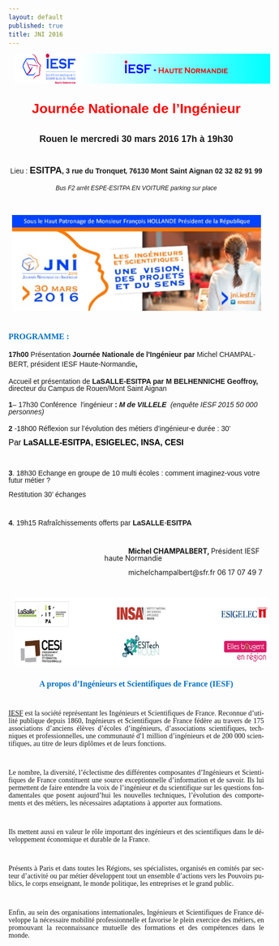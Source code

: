 ```yaml
---
layout: default
published: true
title: JNI 2016
---
```








<BODY LANG="fr-FR" LINK="#0000ff" DIR="LTR">
<P></P>
<P ALIGN=CENTER STYLE="margin-bottom: 0in; line-height: 100%"><IMG SRC="/media/i_3b4fc88284d8a76b_html_348088e.jpg" NAME="Image 4" ALIGN=CENTER HSPACE=12 WIDTH=605 HEIGHT=59 BORDER=0><BR>
</P>
<P ALIGN=CENTER STYLE="margin-bottom: 0in; line-height: 100%"><BR>
</P>
<P></P>
<P ALIGN=CENTER STYLE="margin-bottom: 0in; line-height: 100%"><FONT COLOR="#ff0000"><FONT FACE="Arial, serif"><FONT SIZE=5 STYLE="font-size: 20pt"><B>Journée
Nationale de l’Ingénieur </B></FONT></FONT></FONT>
</P>
<P ALIGN=CENTER STYLE="margin-bottom: 0in; line-height: 100%"><BR>
</P>
<P ALIGN=CENTER STYLE="margin-bottom: 0in; line-height: 100%"><FONT FACE="Arial, serif"><FONT SIZE=4><B>Rouen
le mercredi 30 mars 2016 17h </B></FONT></FONT><FONT FACE="Arial, serif"><FONT SIZE=4><B>à
19h30</B></FONT></FONT></P>
<P ALIGN=CENTER STYLE="margin-bottom: 0in; line-height: 100%"><BR>
</P>
<P ALIGN=CENTER STYLE="margin-bottom: 0in; line-height: 100%"><A NAME="_GoBack"></A>
<FONT FACE="Arial, serif"><I></I></FONT></P>
<P ALIGN=CENTER STYLE="margin-top: 0.19in; margin-bottom: 0.19in; line-height: 100%">
<FONT FACE="Arial, serif">Lieu&nbsp;:</FONT><FONT FACE="Arial, serif"><B>
</B></FONT><FONT FACE="Arial, serif"><FONT SIZE=4><B>ESITPA</B></FONT></FONT><FONT FACE="Arial, serif"><B>,
3 rue du Tronquet</B></FONT><FONT FACE="Arial, serif"><FONT SIZE=2 STYLE="font-size: 9pt"><I><B>,
</B></I></FONT></FONT><FONT FACE="Arial, serif"><B> 76130 Mont Saint
Aignan </B></FONT><FONT FACE="Arial, serif"><B>   02 32 82 91 99</B></FONT></P>
<P ALIGN=CENTER STYLE="margin-top: 0.19in; margin-bottom: 0.19in; line-height: 100%">
<FONT FACE="Arial, serif"><FONT SIZE=1 STYLE="font-size: 9pt"><I>Bus
F2 arrêt ESPE-ESITPA                 EN VOITURE parking sur place</I></FONT></FONT></P>

<P ALIGN=CENTER STYLE="margin-bottom: 0in; line-height: 100%"><BR>
</P>
<P ALIGN=CENTER STYLE="margin-bottom: 0in; line-height: 100%"><SPAN><IMG SRC="/media/i_3b4fc88284d8a76b_html_525351a6.jpg" NAME="Image 2" WIDTH=491 HEIGHT=189 BORDER=0></SPAN><BR>
</P>
<P ALIGN=CENTER STYLE="margin-bottom: 0in; line-height: 100%"><BR>
</P>
<P></P>
<P ALIGN=LEFT STYLE="margin-bottom: 0in; line-height: 100%"><FONT COLOR="#0070c0"><FONT FACE="Calibri Light, serif"><FONT SIZE=3><B>PROGRAMME :</B></FONT></FONT></FONT></P>
<P STYLE="margin-top: 0.19in; margin-bottom: 0.19in; line-height: 0.18in">
<FONT FACE="Arial, serif"><B>17h00</B></FONT><FONT FACE="Arial, serif">
Présentation </FONT><FONT FACE="Arial, serif"><B>Journée Nationale
de l'Ingénieur par </B></FONT><FONT FACE="Arial, serif">Michel
CHAMPALBERT, président IESF Haute-Normandie</FONT><FONT FACE="Arial, serif"><B>,
</B></FONT>
</P>
<P STYLE="margin-top: 0.19in; margin-bottom: 0.19in; line-height: 100%">
 <FONT FACE="Arial, serif">Accueil et présentation de</FONT><FONT FACE="Arial, serif"><B>
LaSALLE-ESITPA par M BELHENNICHE Geoffroy, </B></FONT><FONT FACE="Arial, serif">directeur
du Campus de Rouen/Mont Saint Aignan</FONT><B> </B>
</P>
<P STYLE="margin-top: 0.19in; margin-bottom: 0.19in; line-height: 100%">
<FONT FACE="Arial, serif"><B>1</B></FONT><FONT FACE="Arial, serif">–
17h30 Conférence &nbsp;l'ingénieur</FONT><FONT FACE="Arial, serif"><B>&nbsp;:
</B></FONT><FONT FACE="Arial, serif"><I><B>M de VILLELE</B></I></FONT><FONT FACE="Arial, serif"><I>&nbsp;
(enquête IESF 2015 50&nbsp;000 personnes)</I></FONT></P>
<P STYLE="margin-bottom: 0in; line-height: 100%"><FONT FACE="Arial, serif"><B>2</B></FONT><FONT FACE="Arial, serif">
 -18h00 Réflexion sur l’évolution des métiers d’ingénieur-e 
durée&nbsp;: 30’ </FONT>
</P>
<P STYLE="margin-bottom: 0.19in; line-height: 100%"><FONT COLOR="#000000"><FONT FACE="Arial, serif"><FONT SIZE=3>Par
 <B>LaSALLE-ESITPA</B><B>, ESIGELEC, INSA, CESI</B></FONT></FONT></FONT></P>
<P STYLE="margin-bottom: 0in; line-height: 100%"><BR>
</P>
<P STYLE="margin-bottom: 0in; line-height: 100%"><FONT FACE="Arial, serif"><B>3</B></FONT><FONT FACE="Arial, serif">.
 18h30 Echange en groupe de 10 multi écoles : comment imaginez-vous
votre futur métier&nbsp;?</FONT></P>
<P STYLE="margin-bottom: 0in; line-height: 100%"><FONT FACE="Arial, serif">		Restitution
30’ échanges</FONT></P>
<P STYLE="margin-bottom: 0in; line-height: 100%"><BR>
</P>
<P STYLE="margin-bottom: 0in; line-height: 100%"><FONT FACE="Arial, serif"><B>4</B></FONT><FONT FACE="Arial, serif">.
 19h15 Rafraîchissements offerts par </FONT><FONT FACE="Arial, serif"><B>LaSALLE</B></FONT><FONT FACE="Arial, serif">-</FONT><FONT FACE="Arial, serif"><B>ESITPA</B></FONT></P>
<P STYLE="margin-bottom: 0in; line-height: 100%"><BR>
</P>
<P STYLE="margin-left: 1.97in; text-indent: 0.49in; margin-bottom: 0in; line-height: 100%">
<B>Michel CHAMPALBERT, </B>Président  IESF haute Normandie</P>
<P STYLE="margin-left: 2.46in; margin-bottom: 0in; line-height: 100%">
michelchampalbert@sfr.fr<FONT FACE="Arial, serif"><I>  </I></FONT>06
17 07 49 7</P>
<P ALIGN=CENTER STYLE="margin-bottom: 0in; line-height: 100%"><BR>
</P>
<P ALIGN=CENTER STYLE="margin-bottom: 0in; line-height: 100%"><IMG SRC="/media/i_3b4fc88284d8a76b_html_ef4c9b28.jpg" NAME="graphics1" ALIGN=CENTER HSPACE=12 WIDTH=605 HEIGHT=136 BORDER=0><BR CLEAR=LEFT><BR>
</P>
<P ALIGN=CENTER STYLE="margin-bottom: 0in; line-height: 100%"><FONT COLOR="#0070c0"><FONT FACE="Calibri Light, serif"><FONT SIZE=3><B>A
propos d’Ingénieurs et Scientifiques de France (IESF)</B></FONT></FONT></FONT></P>
<P ALIGN=JUSTIFY STYLE="margin-bottom: 0in; line-height: 100%"><BR>
</P>
<P ALIGN=JUSTIFY STYLE="margin-bottom: 0in; line-height: 100%"><FONT FACE="Calibri Light, serif"><A HREF="http://www.iesf.fr">IESF</A>
est la société représentant les Ingénieurs et Scientifiques de
France. Reconnue d’utilité publique depuis 1860, Ingénieurs et
Scientifiques de France fédère au travers de 175 associations
d’anciens élèves d’écoles d’ingénieurs, d’associations
scientifiques, techniques et professionnelles, une communauté d'1
million d’ingénieurs et de 200 000 scientifiques, au titre de
leurs diplômes et de leurs fonctions. </FONT>
</P>
<P ALIGN=JUSTIFY STYLE="margin-bottom: 0in; line-height: 100%"><BR>
</P>
<P ALIGN=JUSTIFY STYLE="margin-bottom: 0in; line-height: 100%"><FONT FACE="Calibri Light, serif">Le
nombre, la diversité, l’éclectisme des différentes composantes
d’Ingénieurs et Scientifiques de France constituent une source
exceptionnelle d’information et de savoir. Ils lui permettent de
faire entendre la voix de l’ingénieur et du scientifique sur les
questions fondamentales que posent aujourd’hui les nouvelles
techniques, l’évolution des comportements et des métiers, les
nécessaires adaptations à apporter aux formations. </FONT>
</P>
<P ALIGN=JUSTIFY STYLE="margin-bottom: 0in; line-height: 100%"><BR>
</P>
<P ALIGN=JUSTIFY STYLE="margin-bottom: 0in; line-height: 100%"><FONT FACE="Calibri Light, serif">Ils
mettent aussi en valeur le rôle important des ingénieurs et des
scientifiques dans le développement économique et durable de la
France. </FONT>
</P>
<P ALIGN=JUSTIFY STYLE="margin-bottom: 0in; line-height: 100%"><BR>
</P>
<P ALIGN=JUSTIFY STYLE="margin-bottom: 0in; line-height: 100%"><FONT FACE="Calibri Light, serif">Présents
à Paris et dans toutes les Régions, ses spécialistes, organisés
en comités par secteur d’activité ou par métier développent
tout un ensemble d’actions vers les Pouvoirs publics, le corps
enseignant, le monde politique, les entreprises et le grand public. </FONT>
</P>
<P ALIGN=JUSTIFY STYLE="margin-bottom: 0in; line-height: 100%"><BR>
</P>
<P ALIGN=JUSTIFY STYLE="margin-bottom: 0in; line-height: 100%"><FONT FACE="Calibri Light, serif">Enfin,
au sein des organisations internationales, Ingénieurs et
Scientifiques de France développe la nécessaire mobilité
professionnelle et favorise le plein exercice des métiers, en
promouvant la reconnaissance mutuelle des formations et des
compétences dans le monde.</FONT></P>
<P STYLE="margin-bottom: 0in; line-height: 100%"><BR>
</P>
</BODY>

